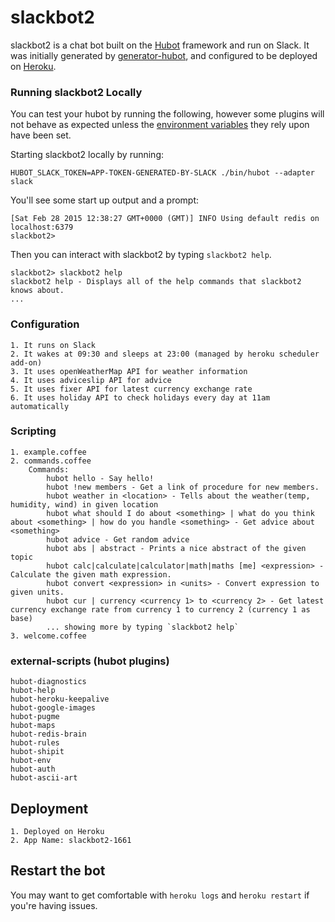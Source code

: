 # slackbot2

slackbot2 is a chat bot built on the [Hubot][hubot] framework and run on Slack. It was
initially generated by [generator-hubot][generator-hubot], and configured to be
deployed on [Heroku][heroku].



[heroku]: http://www.heroku.com
[hubot]: http://hubot.github.com
[generator-hubot]: https://github.com/github/generator-hubot

### Running slackbot2 Locally

You can test your hubot by running the following, however some plugins will not
behave as expected unless the [environment variables](#configuration) they rely
upon have been set.

Starting slackbot2 locally by running:
	
    HUBOT_SLACK_TOKEN=APP-TOKEN-GENERATED-BY-SLACK ./bin/hubot --adapter slack
	
You'll see some start up output and a prompt:

    [Sat Feb 28 2015 12:38:27 GMT+0000 (GMT)] INFO Using default redis on localhost:6379
    slackbot2>

Then you can interact with slackbot2 by typing `slackbot2 help`.

    slackbot2> slackbot2 help
    slackbot2 help - Displays all of the help commands that slackbot2 knows about.
    ...

### Configuration

	1. It runs on Slack
	2. It wakes at 09:30 and sleeps at 23:00 (managed by heroku scheduler add-on)
	3. It uses openWeatherMap API for weather information
	4. It uses adviceslip API for advice
	5. It uses fixer API for latest currency exchange rate
	6. It uses holiday API to check holidays every day at 11am automatically

### Scripting

	1. example.coffee
	2. commands.coffee
		Commands:
			hubot hello - Say hello!
			hubot !new members - Get a link of procedure for new members.
			hubot weather in <location> - Tells about the weather(temp, humidity, wind) in given location
			hubot what should I do about <something> | what do you think about <something> | how do you handle <something> - Get advice about <something>
			hubot advice - Get random advice
			hubot abs | abstract - Prints a nice abstract of the given topic
		    hubot calc|calculate|calculator|math|maths [me] <expression> - Calculate the given math expression.
		    hubot convert <expression> in <units> - Convert expression to given units.
		    hubot cur | currency <currency 1> to <currency 2> - Get latest currency exchange rate from currency 1 to currency 2 (currency 1 as base)
			... showing more by typing `slackbot2 help`
	3. welcome.coffee

### external-scripts (hubot plugins)

	hubot-diagnostics
	hubot-help
	hubot-heroku-keepalive
	hubot-google-images
	hubot-pugme
	hubot-maps
	hubot-redis-brain
	hubot-rules
	hubot-shipit
	hubot-env
	hubot-auth
	hubot-ascii-art

## Deployment

	1. Deployed on Heroku
	2. App Name: slackbot2-1661

## Restart the bot

You may want to get comfortable with `heroku logs` and `heroku restart` if
you're having issues.
